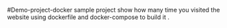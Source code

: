 #Demo-project-docker
sample project show how many time you visited the website using dockerfile and docker-compose to build it .